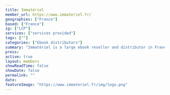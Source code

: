 ```yaml
---
title: Immatériel
member_url: https://www.immateriel.fr/
geographies: ["France"]
based: ["France"]
ig: ["LCP"] 
services: ["services provided"] 
tags: [""]
categories: ["Ebook distributors"]
summary: "Immatériel is a large ebook reseller and distributor in France. It currently distributes catalogues for more than 700 publishers."
press:
active: true
layout: members
showReadTime: false
showDate: false
permalink: ""
date: 
featureImage: "https://www.immateriel.fr/img/logo.png"
---
```

